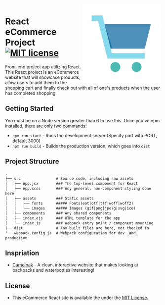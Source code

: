 <img src="shoppingCart.png" align="right" />

# React eCommerce Project [![MIT license](https://img.shields.io/badge/license-MIT-blue.svg)](https://raw.githubusercontent.com/samirdhebar/Price-Buzz/master/LICENSE.md)
Front-end project app utilizing React. This React project is an eCommerce website that will showcase products, allow users to add them to the shopping cart and finally check out with all of one's products when the user has completed shopping.

## Getting Started

You must be on a Node version greater than 6 to use this. Once you've npm
installed, there are only two commands:

* `npm run start` - Runs the development server (Specify port with PORT, default 3000)
* `npm run build` - Builds the production version, which goes into `dist`

## Project Structure

```
.
├── src                # Source code, including raw assets
│   ├── App.jsx        ### The top-level component for React
│   ├── App.scss       ### Any general, non-component styling done here
│   ├── assets         ### Static assets
│   │   ├── fonts      ##### Fonts(eot|otf|ttf|woff|woff2)
│   │   └── images     ##### Images (gif|png|jpe?g|svg|ico)
│   ├── components     ### Any shared components
│   ├── index.ejs      ### HTML template for the app
│   └── index.js       ### Webpack entry point / component mounting
├── dist               # Any built files are here, not checked in
└── webpack.config.js  # Webpack configuration for dev _and_ production
```

## Inspriation
* [Camelbak](https://www.camelbak.com/) - A clean, interactive website that makes looking at backpacks and waterbottles interesting!

## License
* This eCommerce React site is available the under the [MIT License](https://github.com/samirdhebar/Price-Buzz/blob/master/LICENSE.md).
